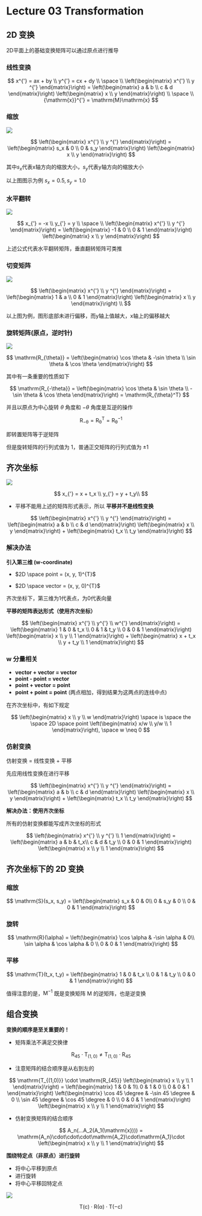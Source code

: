 # Lecture 03 Transformation

## 2D 变换

2D平面上的基础变换矩阵可以通过原点进行推导

### 线性变换

$$
x^{'} = ax + by \\
y^{'} = cx + dy \\
\space \\
\left(\begin{matrix}
x^{'} \\ y ^{'}
\end{matrix}\right) =
\left(\begin{matrix}
a & b \\
c & d
\end{matrix}\right)
\left(\begin{matrix}
x \\ y 
\end{matrix}\right) \\
\space \\
{\mathrm{x}}^{'} = \mathrm{M}\mathrm{x}
$$

### 缩放

![](image/1.png)

$$
\left(\begin{matrix}
x^{'} \\ y ^{'}
\end{matrix}\right) =
\left(\begin{matrix}
s_x & 0 \\
0 & s_y
\end{matrix}\right)
\left(\begin{matrix}
x \\ y 
\end{matrix}\right) 
$$

其中$s_x$代表x轴方向的缩放大小，$s_y$代表y轴方向的缩放大小

以上图图示为例 $s_x = 0.5,s_y=1.0$

### 水平翻转

![](image/2.png)

$$
x_{'} = -x \\ 
y_{'} = y \\
\space \\
\left(\begin{matrix}
x^{'} \\ y ^{'}
\end{matrix}\right) =
\left(\begin{matrix}
-1 & 0 \\
0 & 1
\end{matrix}\right)
\left(\begin{matrix}
x \\ y 
\end{matrix}\right) 
$$

上述公式代表水平翻转矩阵，垂直翻转矩阵可类推

### 切变矩阵
![](image/3.png)

$$
\left(\begin{matrix}
x^{'} \\ y ^{'}
\end{matrix}\right) =
\left(\begin{matrix}
1 & a \\
0 & 1
\end{matrix}\right)
\left(\begin{matrix}
x \\ y 
\end{matrix}\right) \\
$$

以上图为例，图形底部未进行偏移，而y轴上值越大，x轴上的偏移越大

### 旋转矩阵(原点，逆时针)

![](image/4.png)

$$
\mathrm{R_{\theta}} =
\left(\begin{matrix}
\cos \theta & -\sin \theta \\
\sin \theta & \cos \theta
\end{matrix}\right)
$$

其中有一条重要的性质如下

$$
\mathrm{R_{-\theta}} =
\left(\begin{matrix}
\cos \theta & \sin \theta \\
-\sin \theta & \cos \theta
\end{matrix}\right) = 
\mathrm{R_{\theta}^T}
$$

并且以原点为中心旋转 $\theta$ 角度和 $-\theta$ 角度是互逆的操作

$$
\mathrm{R_{-\theta}} =
\mathrm{R_{\theta}^T} =
\mathrm{R_{\theta}^{-1}}
$$

即转置矩阵等于逆矩阵

但是旋转矩阵的行列式值为 1，普通正交矩阵的行列式值为 ±1

## 齐次坐标

![](image/5.png)

$$
x_{'} = x + t_x \\ 
y_{'} = y + t_y\\
$$

- 平移不能用上述的矩阵形式表示，所以 **平移并不是线性变换**

$$
\left(\begin{matrix}
x^{'} \\ y ^{'}
\end{matrix}\right) =
\left(\begin{matrix}
a & b \\
c & d
\end{matrix}\right)
\left(\begin{matrix}
x \\ y 
\end{matrix}\right) +
\left(\begin{matrix}
t_x \\ t_y 
\end{matrix}\right)
$$

### 解决办法

**引入第三维 (w-coordinate)**

- $2D \space point = (x, y, 1)^{T}$

- $2D \space vector = (x, y, 0)^{T}$

齐次坐标下，第三维为1代表点，为0代表向量

**平移的矩阵表达形式（使用齐次坐标）**

$$
\left(\begin{matrix}
x^{'} \\ y^{'} \\ w^{'}
\end{matrix}\right) =
\left(\begin{matrix}
1 & 0 & t_x \\
0 & 1 & t_y \\
0 & 0 & 1
\end{matrix}\right)
\left(\begin{matrix}
x \\ y \\ 1
\end{matrix}\right) +
\left(\begin{matrix}
x + t_x \\ y + t_y \\ 1 
\end{matrix}\right)
$$

### w 分量相关

- **vector + vector = vector**
- **point - point      = vector**
- **point + vector   = point**
- **point + point     = point** (两点相加，得到结果为这两点的连线中点)

在齐次坐标中，有如下规定

$$
\left(\begin{matrix}
x \\ y \\ w
\end{matrix}\right) \space is \space the \space 2D \space point
\left(\begin{matrix}
x/w \\ y/w \\ 1
\end{matrix}\right), \space w \neq 0
$$

### 仿射变换

仿射变换 = 线性变换 + 平移

先应用线性变换在进行平移

$$
\left(\begin{matrix}
x^{'} \\ y ^{'}
\end{matrix}\right) =
\left(\begin{matrix}
a & b \\
c & d
\end{matrix}\right)
\left(\begin{matrix}
x \\ y 
\end{matrix}\right) +
\left(\begin{matrix}
t_x \\ t_y 
\end{matrix}\right)
$$

**解决办法：使用齐次坐标**

所有的仿射变换都能写成齐次坐标的形式

$$
\left(\begin{matrix}
x^{'} \\ y ^{'} \\ 1
\end{matrix}\right) =
\left(\begin{matrix}
a & b & t_x\\
c & d & t_y \\
0 & 0 & 1
\end{matrix}\right)
\left(\begin{matrix}
x \\ y \\ 1
\end{matrix}\right)
$$

## 齐次坐标下的 2D 变换

### 缩放

$$
\mathrm{S}(s_x, s_y) =
\left(\begin{matrix}
s_x & 0 & 0\\
0 & s_y & 0 \\
0 & 0 & 1
\end{matrix}\right)
$$

### 旋转

$$
\mathrm{R}(\alpha) =
\left(\begin{matrix}
\cos \alpha & -\sin \alpha & 0\\
\sin \alpha & \cos \alpha & 0 \\
0 & 0 & 1
\end{matrix}\right)
$$

### 平移

$$
\mathrm{T}(t_x, t_y) =
\left(\begin{matrix}
1 & 0 & t_x \\
0 & 1 & t_y \\
0 & 0 & 1
\end{matrix}\right)
$$

值得注意的是，$\mathrm{M^{-1}}$ 既是变换矩阵 $\mathrm{M}$ 的逆矩阵，也是逆变换

## 组合变换

**变换的顺序是至关重要的！**

- 矩阵乘法不满足交换律

$$
\mathrm{R_{45}} \cdot \mathrm{T_{(1,0)}} \neq \mathrm{T_{(1,0)}} \cdot \mathrm{R_{45}}
$$

- 注意矩阵的结合顺序是从右到左的

$$
\mathrm{T_{(1,0)}} \cdot \mathrm{R_{45}}
\left(\begin{matrix}
x \\ y \\ 1
\end{matrix}\right) = 
\left(\begin{matrix}
1 & 0 & 1\\
0 & 1 & 0 \\
0 & 0 & 1
\end{matrix}\right)
\left(\begin{matrix}
\cos 45 \degree & -\sin 45 \degree & 0 \\
\sin 45 \degree & \cos 45 \degree & 0 \\
0 & 0 & 1
\end{matrix}\right)
\left(\begin{matrix}
x \\ y \\ 1
\end{matrix}\right)
$$

- 仿射变换矩阵的结合顺序
  
$$
A_n(...A_2(A_1(\mathrm{x}))) = \mathrm{A_n}\cdot\cdot\cdot\mathrm{A_2}\cdot\mathrm{A_1}\cdot
\left(\begin{matrix}
x \\ y \\ 1
\end{matrix}\right)
$$
  

**围绕特定点（非原点）进行旋转**

- 将中心平移到原点
- 进行旋转
- 将中心平移回特定点

![](image/6.png)

$$
\mathrm{T(c)} \cdot \mathrm{R(\alpha)} \cdot \mathrm{T(-c)}
$$

